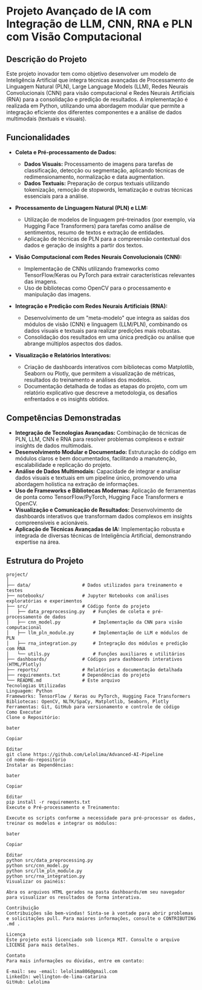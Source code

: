 # Projeto Avançado de IA com Integração de LLM, CNN, RNA e PLN com Visão Computacional

## Descrição do Projeto

Este projeto inovador tem como objetivo desenvolver um modelo de Inteligência Artificial que integra técnicas avançadas de Processamento de Linguagem Natural (PLN), Large Language Models (LLM), Redes Neurais Convolucionais (CNN) para visão computacional e Redes Neurais Artificiais (RNA) para a consolidação e predição de resultados. A implementação é realizada em Python, utilizando uma abordagem modular que permite a integração eficiente dos diferentes componentes e a análise de dados multimodais (textuais e visuais).

## Funcionalidades

- **Coleta e Pré-processamento de Dados:**
  - **Dados Visuais:** Processamento de imagens para tarefas de classificação, detecção ou segmentação, aplicando técnicas de redimensionamento, normalização e data augmentation.
  - **Dados Textuais:** Preparação de corpus textuais utilizando tokenização, remoção de stopwords, lematização e outras técnicas essenciais para a análise.

- **Processamento de Linguagem Natural (PLN) e LLM:**
  - Utilização de modelos de linguagem pré-treinados (por exemplo, via Hugging Face Transformers) para tarefas como análise de sentimentos, resumo de textos e extração de entidades.
  - Aplicação de técnicas de PLN para a compreensão contextual dos dados e geração de insights a partir dos textos.

- **Visão Computacional com Redes Neurais Convolucionais (CNN):**
  - Implementação de CNNs utilizando frameworks como TensorFlow/Keras ou PyTorch para extrair características relevantes das imagens.
  - Uso de bibliotecas como OpenCV para o processamento e manipulação das imagens.

- **Integração e Predição com Redes Neurais Artificiais (RNA):**
  - Desenvolvimento de um "meta-modelo" que integra as saídas dos módulos de visão (CNN) e linguagem (LLM/PLN), combinando os dados visuais e textuais para realizar predições mais robustas.
  - Consolidação dos resultados em uma única predição ou análise que abrange múltiplos aspectos dos dados.

- **Visualização e Relatórios Interativos:**
  - Criação de dashboards interativos com bibliotecas como Matplotlib, Seaborn ou Plotly, que permitem a visualização de métricas, resultados do treinamento e análises dos modelos.
  - Documentação detalhada de todas as etapas do projeto, com um relatório explicativo que descreve a metodologia, os desafios enfrentados e os insights obtidos.

## Competências Demonstradas

- **Integração de Tecnologias Avançadas:** Combinação de técnicas de PLN, LLM, CNN e RNA para resolver problemas complexos e extrair insights de dados multimodais.
- **Desenvolvimento Modular e Documentado:** Estruturação do código em módulos claros e bem documentados, facilitando a manutenção, escalabilidade e replicação do projeto.
- **Análise de Dados Multimodais:** Capacidade de integrar e analisar dados visuais e textuais em um pipeline único, promovendo uma abordagem holística na extração de informações.
- **Uso de Frameworks e Bibliotecas Modernas:** Aplicação de ferramentas de ponta como TensorFlow/PyTorch, Hugging Face Transformers e OpenCV.
- **Visualização e Comunicação de Resultados:** Desenvolvimento de dashboards interativos que transformam dados complexos em insights compreensíveis e acionáveis.
- **Aplicação de Técnicas Avançadas de IA:** Implementação robusta e integrada de diversas técnicas de Inteligência Artificial, demonstrando expertise na área.

## Estrutura do Projeto

```plaintext
project/
│
├── data/                   # Dados utilizados para treinamento e testes
├── notebooks/              # Jupyter Notebooks com análises exploratórias e experimentos
├── src/                    # Código fonte do projeto
│   ├── data_preprocessing.py   # Funções de coleta e pré-processamento de dados
│   ├── cnn_model.py            # Implementação da CNN para visão computacional
│   ├── llm_pln_module.py       # Implementação de LLM e módulos de PLN
│   ├── rna_integration.py      # Integração dos módulos e predição com RNA
│   └── utils.py                # Funções auxiliares e utilitários
├── dashboards/             # Códigos para dashboards interativos (HTML/Plotly)
├── reports/                # Relatórios e documentação detalhada
├── requirements.txt        # Dependências do projeto
└── README.md               # Este arquivo
Tecnologias Utilizadas
Linguagem: Python
Frameworks: TensorFlow / Keras ou PyTorch, Hugging Face Transformers
Bibliotecas: OpenCV, NLTK/SpaCy, Matplotlib, Seaborn, Plotly
Ferramentas: Git, GitHub para versionamento e controle de código
Como Executar
Clone o Repositório:

bater

Copiar

Editar
git clone https://github.com/Lelolima/Advanced-AI-Pipeline
cd nome-do-repositorio
Instalar as Dependências:

bater

Copiar

Editar
pip install -r requirements.txt
Execute o Pré-processamento e Treinamento:

Execute os scripts conforme a necessidade para pré-processar os dados, treinar os modelos e integrar os módulos:

bater

Copiar

Editar
python src/data_preprocessing.py
python src/cnn_model.py
python src/llm_pln_module.py
python src/rna_integration.py
Visualizar os painéis:

Abra os arquivos HTML gerados na pasta dashboards/em seu navegador para visualizar os resultados de forma interativa.

Contribuição
Contribuições são bem-vindas! Sinta-se à vontade para abrir problemas e solicitações pull. Para maiores informações, consulte o CONTRIBUTING .md .

Licença
Este projeto está licenciado sob licença MIT. Consulte o arquivo LICENSE para mais detalhes.

Contato
Para mais informações ou dúvidas, entre em contato:

E-mail: seu -email: lelolima806@gmail.com
LinkedIn: wellington-de-lima-catarina
GitHub: Lelolima








